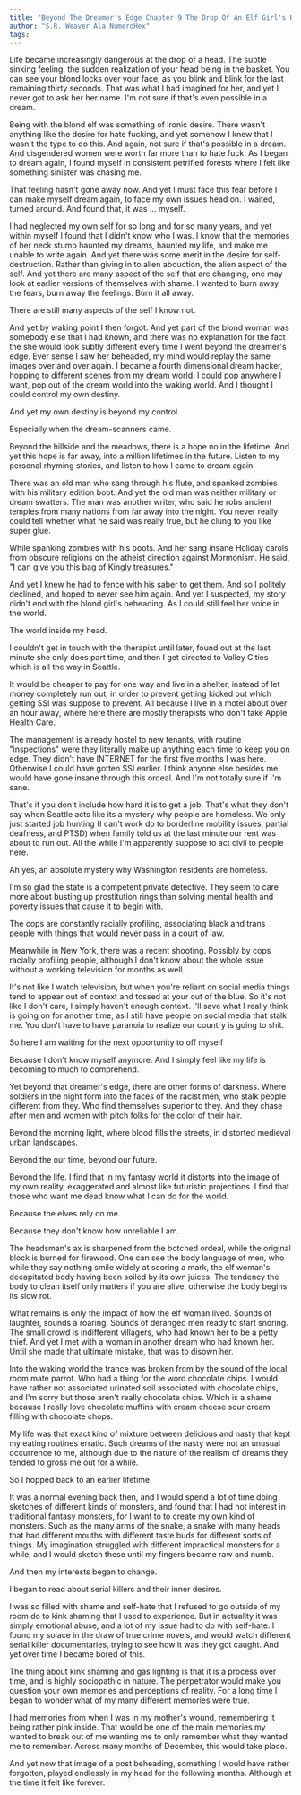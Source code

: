 ```yaml
---
title: "Beyond The Dreamer's Edge Chapter 9 The Drop Of An Elf Girl's Head"
author: "S.R. Weaver Ala NumeroHex"
tags:
---
```

Life became increasingly dangerous at the drop of a head. The subtle sinking feeling, the sudden realization of your head being in the basket. You can see your blond locks over your face, as you blink and blink for the last remaining thirty seconds. That was what I had imagined for her, and yet I never got to ask her her name. I'm not sure if that's even possible in a dream.

Being with the blond elf was something of ironic desire. There wasn't anything like the desire for hate fucking, and yet somehow I knew that I wasn't the type to do this. And again, not sure if that's possible in a dream. And cisgendered women were worth far more than to hate fuck. As I began to dream again, I found myself in consistent petrified forests where I felt like something sinister was chasing me.

That feeling hasn't gone away now. And yet I must face this fear before I can make myself dream again, to face my own issues head on. I waited, turned around. And found that, it was ... myself.

I had neglected my own self for so long and for so many years, and yet within myself I found that I didn't know who I was. I know that the memories of her neck stump haunted my dreams, haunted my life, and make me unable to write again. And yet there was some merit in the desire for self-destruction. Rather than giving in to alien abduction, the alien aspect of the self. And yet there are many aspect of the self that are changing, one may look at earlier versions of themselves with shame. I wanted to burn away the fears, burn away the feelings. Burn it all away.

There are still many aspects of the self I know not.

And yet by waking point I then forgot. And yet part of the blond woman was somebody else that I had known, and there was no explanation for the fact the she would look subtly different every time I went beyond the dreamer's edge. Ever sense I saw her beheaded, my mind would replay the same images over and over again. I became a fourth dimensional dream hacker, hopping to different scenes from my dream world. I could pop anywhere I want, pop out of the dream world into the waking world. And I thought I could control my own destiny.

And yet my own destiny is beyond my control.

Especially when the dream-scanners came.

Beyond the hillside and the meadows, there is a hope no in the lifetime. And yet this hope is far away, into a million lifetimes in the future. Listen to my personal rhyming stories, and listen to how I came to dream again.

There was an old man who sang through his flute, and spanked zombies with his military edition boot. And yet the old man was neither military or dream swatters. The man was another writer, who said he robs ancient temples from many nations from far away into the night. You never really could tell whether what he said was really true, but he clung to you like super glue.

While spanking zombies with his boots. And her sang insane Holiday carols from obscure religions on the atheist direction against Mormonism. He said, "I can give you this bag of Kingly treasures."

And yet I knew he had to fence with his saber to get them. And so I politely declined, and hoped to never see him again. And yet I suspected, my story didn't end with the blond girl's beheading. As I could still feel her voice in the world.

The world inside my head.

I couldn't get in touch with the therapist until later, found out at the last minute she only does part time, and then I get directed to Valley Cities which is all the way in Seattle.

It would be cheaper to pay for one way and live in a shelter, instead of let money completely run out, in order to prevent getting kicked out which getting SSI was suppose to prevent. All because I live in a motel about over an hour away, where here there are mostly therapists who don't take Apple Health Care.

The management is already hostel to new tenants, with routine "inspections" were they literally make up anything each time to keep you on edge. They didn't have INTERNET for the first five months I was here. Otherwise I could have gotten SSI earlier. I think anyone else besides me would have gone insane through this ordeal. And I'm not totally sure if I'm sane.

That's if you don't include how hard it is to get a job. That's what they don't say when Seattle acts like its a mystery why people are homeless. We only just started job hunting (I can't work do to borderline mobility issues, partial deafness, and PTSD) when family told us at the last minute our rent was about to run out. All the while I'm apparently suppose to act civil to people here.

Ah yes, an absolute mystery why Washington residents are homeless.

I'm so glad the state is a competent private detective. They seem to care more about busting up prostitution rings than solving mental health and poverty issues that cause it to begin with.

The cops are constantly racially profiling, associating black and trans people with things that would never pass in a court of law.

Meanwhile in New York, there was a recent shooting. Possibly by cops racially profiling people, although I don't know about the whole issue without a working television for months as well.

It's not like I watch television, but when you're reliant on social media things tend to appear out of context and tossed at your out of the blue. So it's not like I don't care, I simply haven't enough context. I'll save what I really think is going on for another time, as I still have people on social media that stalk me. You don't have to have paranoia to realize our country is going to shit.

So here I am waiting for the next opportunity to off myself

Because I don't know myself anymore. And I simply feel like my life is becoming to much to comprehend.

Yet beyond that dreamer's edge, there are other forms of darkness. Where soldiers in the night form into the faces of the racist men, who stalk people different from they. Who find themselves superior to they. And they chase after men and women with pitch folks for the color of their hair.

Beyond the morning light, where blood fills the streets, in distorted medieval urban landscapes.

Beyond the our time, beyond our future.

Beyond the life. I find that in my fantasy world it distorts into the image of my own reality, exaggerated and almost like futuristic projections. I find that those who want me dead know what I can do for the world.

Because the elves rely on me.

Because they don't know how unreliable I am.

The headsman's ax is sharpened from the botched ordeal, while the original block is burned for firewood. One can see the body language of men, who while they say nothing smile widely at scoring a mark, the elf woman's decapitated body having been soiled by its own juices. The tendency the body to clean itself only matters if you are alive, otherwise the body begins its slow rot.

What remains is only the impact of how the elf woman lived. Sounds of laughter, sounds a roaring. Sounds of deranged men ready to start snoring. The small crowd is indifferent villagers, who had known her to be a petty thief. And yet I met with a woman in another dream who had known her. Until she made that ultimate mistake, that was to disown her.

Into the waking world the trance was broken from by the sound of the local room mate parrot. Who had a thing for the word chocolate chips. I would have rather not associated urinated soil associated with chocolate chips, and I'm sorry but those aren't really chocolate chips. Which is a shame because I really love chocolate muffins with cream cheese sour cream filling with chocolate chops.

My life was that exact kind of mixture between delicious and nasty that kept my eating routines erratic. Such dreams of the nasty were not an unusual occurrence to me, although due to the nature of the realism of dreams they tended to gross me out for a while.

So I hopped back to an earlier lifetime.

It was a normal evening back then, and I would spend a lot of time doing sketches of different kinds of monsters, and found that I had not interest in traditional fantasy monsters, for I want to to create my own kind of monsters. Such as the many arms of the snake, a snake with many heads that had different mouths with different taste buds for different sorts of things. My imagination struggled with different impractical monsters for a while, and I would sketch these until my fingers became raw and numb.

And then my interests began to change.

I began to read about serial killers and their inner desires.

I was so filled with shame and self-hate that I refused to go outside of my room do to kink shaming that I used to experience. But in actuality it was simply emotional abuse, and a lot of my issue had to do with self-hate. I found my solace in the draw of true crime novels, and would watch different serial killer documentaries, trying to see how it was they got caught. And yet over time I became bored of this.

The thing about kink shaming and gas lighting is that it is a process over time, and is highly sociopathic in nature. The perpetrator would make you question your own memories and perceptions of reality. For a long time I began to wonder what of my many different memories were true.

I had memories from when I was in my mother's wound, remembering it being rather pink inside. That would be one of the main memories my wanted to break out of me wanting me to only remember what they wanted me to remember. Across many months of December, this would take place.

And yet now that image of a post beheading, something I would have rather forgotten, played endlessly in my head for the following months. Although at the time it felt like forever.
